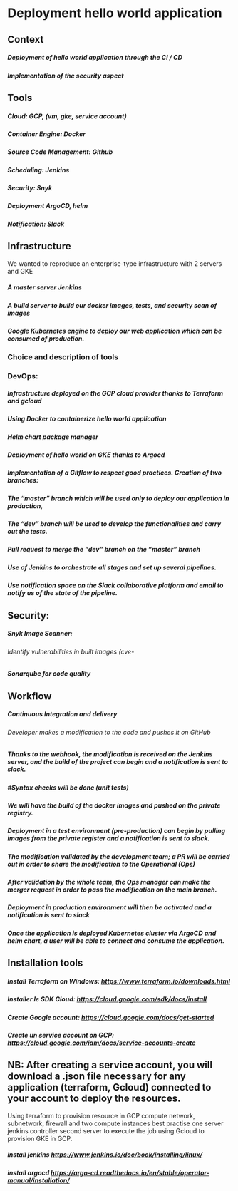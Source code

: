  # Deployment hello world application
 
## Context
 #####  Deployment of hello world application through the CI / CD
 ##### Implementation of the security aspect

## Tools
   
##### Cloud: GCP, (vm, gke, service account)
##### Container Engine: Docker
##### Source Code Management: Github
##### Scheduling: Jenkins
##### Security: Snyk
##### Deployment ArgoCD, helm
##### Notification: Slack

## Infrastructure

  We wanted to reproduce an enterprise-type infrastructure with 2 servers and GKE
##### A master server Jenkins
##### A build server to build our docker images, tests, and security scan of images
##### Google Kubernetes engine to deploy our web application which can be consumed of production.
### Choice and description of tools
### DevOps:
##### Infrastructure deployed on the GCP cloud provider thanks to Terraform and gcloud 
##### Using Docker to containerize hello world application 
##### Helm chart package manager 
##### Deployment of hello world on GKE thanks to Argocd
##### Implementation of a Gitflow to respect good practices. Creation of two branches:
##### The “master” branch which will be used only to deploy our application in production,
##### The “dev” branch will be used to develop the functionalities and carry out the tests.
##### Pull request to merge the “dev” branch on the “master” branch
##### 	Use of Jenkins to orchestrate all stages and set up several pipelines.
##### 	Use notification space on the Slack collaborative platform and email to notify us of the state of the pipeline.
## Security:
##### Snyk Image Scanner:
###### Identify vulnerabilities in built images (cve-
##### Sonarqube for code quality
       
        
  

## Workflow
#####   Continuous Integration and delivery
###### Developer makes a modification to the code and pushes it on GitHub
##### Thanks to the webhook, the modification is received on the Jenkins server, and the build of the project can begin and a notification is sent to slack.
##### #Syntax checks will be done (unit tests)
##### We will have the build of the docker images and pushed on the private registry. 
##### Deployment in a test environment (pre-production) can begin by pulling images from the private register and a notification is sent to slack.
##### The modification validated by the development team; a PR will be carried out in order to share the modification to the Operational (Ops)
##### After validation by the whole team, the Ops manager can make the merger request in order to pass the modification on the main branch.
##### Deployment in production environment will then be activated and a notification is sent to slack
##### Once the application is deployed Kubernetes cluster via ArgoCD and helm chart, a user will be able to connect and consume the application.

## Installation tools
 #####   Install Terraform on Windows:  https://www.terraform.io/downloads.html
 ##### Installer le SDK Cloud:  https://cloud.google.com/sdk/docs/install
 ##### Create Google account: https://cloud.google.com/docs/get-started 
 ##### Create un service account on GCP: https://cloud.google.com/iam/docs/service-accounts-create

## NB: After creating a service account, you will download a .json file necessary for any application (terraform, Gcloud) connected to your account to deploy the resources.
Using terraform to provision resource in GCP compute network, subnetwork, firewall and two compute instances
best practise
   one server jenkins controller
   second server to execute the job
using Gcloud to provision GKE in GCP.
##### install jenkins  https://www.jenkins.io/doc/book/installing/linux/
##### install argocd https://argo-cd.readthedocs.io/en/stable/operator-manual/installation/




